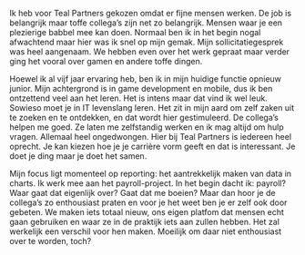 Ik heb voor Teal Partners gekozen omdat er fijne mensen werken. De job is belangrijk maar toffe collega’s zijn net zo belangrijk. Mensen waar je een plezierige babbel mee kan doen. Normaal ben ik in het begin nogal afwachtend maar hier was ik snel op mijn gemak. Mijn sollicitatiegesprek was heel aangenaam. We hebben even over het werk gepraat maar verder ging het vooral over gamen en andere toffe dingen. 



Hoewel ik al vijf jaar ervaring heb, ben ik in mijn huidige functie opnieuw junior. Mijn achtergrond is in game development en mobile, dus ik ben ontzettend veel aan het leren. Het is intens maar dat vind ik wel leuk. Sowieso moet je in IT levenslang leren. Het zit in mijn aard om zelf zaken uit te zoeken en te ontdekken, en dat wordt hier gestimuleerd. De collega’s helpen me goed. Ze laten me zelfstandig werken en ik mag altijd om hulp vragen. Allemaal heel ongedwongen. Hier bij Teal Partners is iedereen heel oprecht. Je kan kiezen hoe je je carrière vorm geeft en dat is interessant. Je doet je ding maar je doet het samen. 



Mijn focus ligt momenteel op reporting: het aantrekkelijk maken van data in charts. Ik werk mee aan het payroll-project. In het begin dacht ik: payroll? Waar gaat dat eigenlijk over? Gaat dat me boeien? Maar dan hoor je de collega’s zo enthousiast praten en voor je het weet ben je er zelf ook door gebeten. We maken iets totaal nieuw, ons eigen platfom dat mensen echt gaan gebruiken en waar ze in de praktijk iets aan zullen hebben. Het zal werkelijk een verschil voor hen maken. Moeilijk om daar niet enthousiast over te worden, toch? 